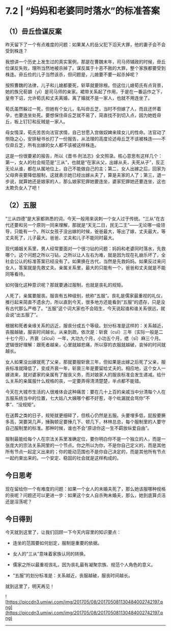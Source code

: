 # 7.2 | “妈妈和老婆同时落水”的标准答案

## （1）毌丘俭谋反案

昨天留下了一个有点难度的问题：如果某人的岳父犯下滔天大罪，他的妻子会不会受到株连？

我想讲一个历史上发生过的真实案例，那是在曹魏末年，司马师辅政的时候，毌丘俭谋反失败，理所当然地被杀掉了。谋反属于十恶不赦的大罪，整个家族都要受到株连。毌丘俭的儿子当然该杀，但问题是，儿媳要不要一起杀掉呢？

按照曹魏的法律，儿子和儿媳都要死，斩草就要除根。但这位儿媳荀氏有点背景，她的族兄荀顗（yǐ）是司马师的亲家。裙带关系起了作用，于是在一番运作之下，皇帝下诏，允许荀氏和丈夫离婚，离了婚就不是一家人，也就不用连坐了。

荀氏虽然躲过一死，但她有个女儿，名叫毌丘芝，当时不但嫁了人，而且还怀着孕，也要连坐处死。要想保住毌丘芝就不易了，简直找不到切入点，因为她姓毌丘，板上钉钉和反贼是一家人。

母女情深，荀氏苦苦向法官求情，自己甘愿入宫做奴婢来赎女儿的性命。法官动了恻隐之心，安排秘书长打了一份报告，从法理的高度论述毋丘芝不该被株连——不仅毌丘芝，所有出嫁的女人都不该被这样株连。

这是一份很要紧的报告，所以《晋书·刑法志》全文照录。核心意思有这样几个：第一，女人的社会规范是“三从”，也就是“在家从父，出嫁从夫，夫死从子”，反正无论从谁，都在从属地位上，自己不能做自己的主；第二，女人出嫁之后，回家为父母奔丧要降低服制，这就表示她已经出嫁从夫了，算是夫家的人了；第三，退一步说，就算她还是娘家的人，那么娘家犯罪她要连坐，婆家犯罪她还要连坐，这也太欺负女人了吧！

## （2）五服

“三从四德”是大家都熟悉的词，今天一般用来讽刺一个女人过于传统。“三从”在古代还要和另一个原则一同来理解，那就是“天无二日，民无二王”——无论哪一级领导，只能有一个。所以女孩子没出嫁的时候，爸爸最大，等出了嫁，丈夫最大，等丈夫死了，儿子最大。爸爸、丈夫和儿子不能同时最大。

现代婚姻关系里，男人经常要面对一个很刁钻的问题：妈妈和老婆同时落水，先救哪个。这个问题之所以刁钻，之所以让人左右为难，就是因为现在礼崩乐坏了，全社会公认的标准答案已经没有了。如果换在古代，当然是先救妈妈。如果反过来问女人，答案就是先救丈夫。亲属关系里，最大的只能有一个，爸爸和丈夫就是不能同等看待。

如何强化这种意识呢？那就要通过服制，也就是丧礼的规矩。

人死了，亲属要服丧。服丧有五种级别，统称“五服”。丧礼是儒家最重视的礼仪，推行起来简直不遗余力，所以直到今天，很多地方还能看到“五服”的遗存，只是没有古代那么严格了。“五服”这个词大家也不会陌生，今天说起谁和谁关系很远，就会说“出五服了”。

根据和死者亲缘关系的远近，服丧分成五个等级。划分标准是这样的：关系越近，丧服越破，服丧时间越长。从亲到疏，依次是：斩衰（cuī）三年（实际一般是二十七个月），齐衰（zīcuī）一年，大功九个月，小功五个月，缌（sī）麻三个月。逻辑很好理解：跟死者越亲，心里就越悲痛，所以穿的衣服就越破，哀悼的时间就越长。

女人如果没出嫁就死了父亲，那就要服斩衰三年，但如果是出嫁之后死了父亲，服丧标准就降低了，变成齐衰一年，斩衰三年是要留给丈夫的。相应地，这个女人一嫁进来，就对婆家的亲属有了服丧义务，而对娘家人的服丧标准会发生递减。给什么关系的亲属服什么规格的丧，一定要弄得清清楚楚，半点都不能错。

今天在大城市生活的人很难体会这种痛苦：要在几十上百的亲戚当中分清每个人在五服系统当中的位置，七大姑八大姨哪个都不好惹，寻个纰漏就会骂你“不孝”、“没规矩”。

在送葬之类的日子，规矩就更细碎了，但核心仍然是五服。头要埋多低，屁股要撅多高，哭要哭几声，捶胸顿足要捶几下、顿几下，林林总总，每个服制里的人要守自己服制里的标准。那种时候，谁也不会“原谅你这一生不羁放纵爱自由”。

服制最能给每个人在宗法关系里准确定位，要你明白你不是一个独立的人，而是一张庞大的宗法关系网里的一个节点。你之所以为你，不是你自己定义的，而是其他所有节点一起定义出来的；你的能动范围也不是你自己决定的，而是其他所有节点一起约束出来的。一个安定、稳固的社会就是这样构成的。

## 今日思考

现在留给你一个有难度的问题：如果一个女人的未婚夫死了，那么她该服哪种规格的丧呢？问题还可以更进一步：如果这个女人自杀殉未婚夫，那么，她到底算贞洁还是淫荡呢？

## 今日得到

今天就到这里了，让我们回顾一下今天内容里的知识要点：

* 连坐的范围要如何划定，服制是重要的依据。

* 女人的“三从”意味着家族认同的转换。

* 儒家之所以最重视丧礼，因为丧礼最有凝聚宗族、规范个人角色的意义。

* “五服”的划分标准是：关系越近，丧服越破，服丧时间越长。

就到这里了，明天再见！

![https://piccdn3.umiwi.com/img/201705/08/201705081130484002742197.png](https://piccdn3.umiwi.com/img/201705/08/201705081130484002742197.png)

---
